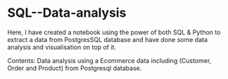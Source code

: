 # SQL--Data-analysis


Here, I have created a notebook using the power of both SQL & Python to extract a data from PostgresSQL database and have done some data analysis and visualisation on top of it. 

   Contents: 
      Data analysis using a Ecommerce data including (Customer, Order and Product) from Postgresql database.
